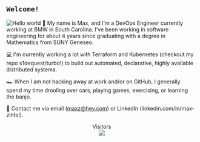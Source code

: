 ## `Welcome!`
<img src="https://raw.githubusercontent.com/s1dequest/s1dequest/master/resources/bg.png" alt="Hello world">
🌊 My name is Max, and I'm a DevOps Engineer currently working at BMW in South Carolina.  
I've been working in software engineering for about 4 years since graduating with 
a degree in Mathematics from SUNY Geneseo.
  
💻 I'm currently working a lot with Terraform and Kubernetes (checkout my repo s1dequest/turbo!) 
to build out automated, declarative, highly available distributed systems.
  
🏎️ When I am not hacking away at work and/or on GitHub, I generally spend my time 
drooling over cars, playing games, exercising, or learning the banjo.
  
📮 Contact me via email (maxz@hey.com) or LinkedIn (linkedin.com/in/max-zintel).  
  
<p align="center"> 
  Visitors<br>
  <img src="https://profile-counter.glitch.me/s1dequest/count.svg" />
</p>

